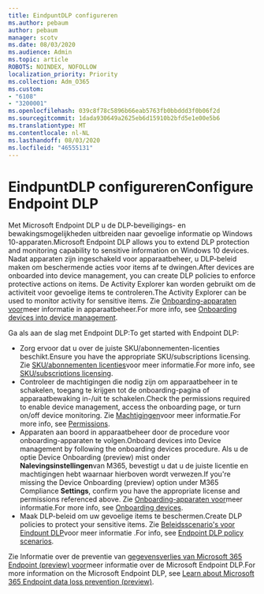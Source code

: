 ```yaml
---
title: EindpuntDLP configureren
ms.author: pebaum
author: pebaum
manager: scotv
ms.date: 08/03/2020
ms.audience: Admin
ms.topic: article
ROBOTS: NOINDEX, NOFOLLOW
localization_priority: Priority
ms.collection: Adm_O365
ms.custom:
- "6108"
- "3200001"
ms.openlocfilehash: 039c8f78c5896b66eab5763fb0bbddd3f0b06f2d
ms.sourcegitcommit: 1dada930649a2625eb6d15910b2bfd5e1e00e5b6
ms.translationtype: MT
ms.contentlocale: nl-NL
ms.lasthandoff: 08/03/2020
ms.locfileid: "46555131"
---
```

# <a name="configure-endpoint-dlp"></a><span data-ttu-id="0b469-102">EindpuntDLP configureren</span><span class="sxs-lookup"><span data-stu-id="0b469-102">Configure Endpoint DLP</span></span>

<span data-ttu-id="0b469-103">Met Microsoft Endpoint DLP u de DLP-beveiligings- en bewakingsmogelijkheden uitbreiden naar gevoelige informatie op Windows 10-apparaten.</span><span class="sxs-lookup"><span data-stu-id="0b469-103">Microsoft Endpoint DLP allows you to extend DLP protection and monitoring capability to sensitive information on Windows 10 devices.</span></span> <span data-ttu-id="0b469-104">Nadat apparaten zijn ingeschakeld voor apparaatbeheer, u DLP-beleid maken om beschermende acties voor items af te dwingen.</span><span class="sxs-lookup"><span data-stu-id="0b469-104">After devices are onboarded into device management, you can create DLP policies to enforce protective actions on items.</span></span> <span data-ttu-id="0b469-105">De Activity Explorer kan worden gebruikt om de activiteit voor gevoelige items te controleren.</span><span class="sxs-lookup"><span data-stu-id="0b469-105">The Activity Explorer can be used to monitor activity for sensitive items.</span></span> <span data-ttu-id="0b469-106">Zie [Onboarding-apparaten voor](https://docs.microsoft.com/microsoft-365/compliance/endpoint-dlp-getting-started#onboarding-devices-into-device-management)meer informatie in apparaatbeheer.</span><span class="sxs-lookup"><span data-stu-id="0b469-106">For more info, see [Onboarding devices into device management](https://docs.microsoft.com/microsoft-365/compliance/endpoint-dlp-getting-started#onboarding-devices-into-device-management).</span></span>  

<span data-ttu-id="0b469-107">Ga als aan de slag met Endpoint DLP:</span><span class="sxs-lookup"><span data-stu-id="0b469-107">To get started with Endpoint DLP:</span></span>

- <span data-ttu-id="0b469-108">Zorg ervoor dat u over de juiste SKU/abonnementen-licenties beschikt.</span><span class="sxs-lookup"><span data-stu-id="0b469-108">Ensure you have the appropriate SKU/subscriptions licensing.</span></span> <span data-ttu-id="0b469-109">Zie [SKU/abonnementen licenties](https://docs.microsoft.com/microsoft-365/compliance/endpoint-dlp-getting-started#skusubscriptions-licensing)voor meer informatie.</span><span class="sxs-lookup"><span data-stu-id="0b469-109">For more info, see [SKU/subscriptions licensing](https://docs.microsoft.com/microsoft-365/compliance/endpoint-dlp-getting-started#skusubscriptions-licensing).</span></span>
- <span data-ttu-id="0b469-110">Controleer de machtigingen die nodig zijn om apparaatbeheer in te schakelen, toegang te krijgen tot de onboarding-pagina of apparaatbewaking in-/uit te schakelen.</span><span class="sxs-lookup"><span data-stu-id="0b469-110">Check the permissions required to enable device management, access the onboarding page, or turn on/off device monitoring.</span></span> <span data-ttu-id="0b469-111">Zie [Machtigingen](https://docs.microsoft.com/microsoft-365/compliance/endpoint-dlp-getting-started#permissions)voor meer informatie.</span><span class="sxs-lookup"><span data-stu-id="0b469-111">For more info, see [Permissions](https://docs.microsoft.com/microsoft-365/compliance/endpoint-dlp-getting-started#permissions).</span></span>
- <span data-ttu-id="0b469-112">Apparaten aan boord in apparaatbeheer door de procedure voor onboarding-apparaten te volgen.</span><span class="sxs-lookup"><span data-stu-id="0b469-112">Onboard devices into Device management by following the onboarding devices procedure.</span></span> <span data-ttu-id="0b469-113">Als u de optie Device Onboarding (preview) mist onder **Nalevingsinstellingen**van M365, bevestigt u dat u de juiste licentie en machtigingen hebt waarnaar hierboven wordt verwezen.</span><span class="sxs-lookup"><span data-stu-id="0b469-113">If you're missing the Device Onboarding (preview) option under M365 Compliance  **Settings**, confirm you have the appropriate license and permissions referenced above.</span></span> <span data-ttu-id="0b469-114">Zie [Onboarding-apparaten voor](https://docs.microsoft.com/microsoft-365/compliance/endpoint-dlp-getting-started#onboarding-devices)meer informatie.</span><span class="sxs-lookup"><span data-stu-id="0b469-114">For more info, see [Onboarding devices](https://docs.microsoft.com/microsoft-365/compliance/endpoint-dlp-getting-started#onboarding-devices).</span></span> 
- <span data-ttu-id="0b469-115">Maak DLP-beleid om uw gevoelige items te beschermen.</span><span class="sxs-lookup"><span data-stu-id="0b469-115">Create DLP policies to protect your sensitive items.</span></span> <span data-ttu-id="0b469-116">Zie [Beleidsscenario's voor Eindpunt DLP](https://docs.microsoft.com/microsoft-365/compliance/endpoint-dlp-using?view=o365-worldwide#endpoint-dlp-policy-scenarios)voor meer informatie .</span><span class="sxs-lookup"><span data-stu-id="0b469-116">For info, see [Endpoint DLP policy scenarios](https://docs.microsoft.com/microsoft-365/compliance/endpoint-dlp-using?view=o365-worldwide#endpoint-dlp-policy-scenarios).</span></span>

<span data-ttu-id="0b469-117">Zie Informatie over de preventie van [gegevensverlies van Microsoft 365 Endpoint (preview) voor](https://docs.microsoft.com/microsoft-365/compliance/endpoint-dlp-learn-about)meer informatie over de Microsoft Endpoint DLP.</span><span class="sxs-lookup"><span data-stu-id="0b469-117">For more information on the Microsoft Endpoint DLP, see [Learn about Microsoft 365 Endpoint data loss prevention (preview)](https://docs.microsoft.com/microsoft-365/compliance/endpoint-dlp-learn-about).</span></span>
